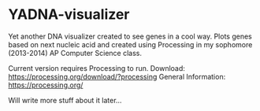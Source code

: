 # YADNA-visualizer
Yet another DNA visualizer created to see genes in a cool way. Plots genes based on next nucleic acid and created using Processing 
in my sophomore (2013-2014) AP Computer Science class.

Current version requires Processing to run.
Download: https://processing.org/download/?processing
General Information: https://processing.org/

Will write more stuff about it later...
